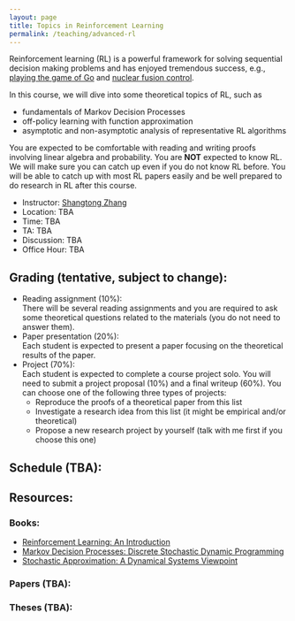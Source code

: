 ```yaml
---
layout: page
title: Topics in Reinforcement Learning
permalink: /teaching/advanced-rl
---
```


Reinforcement learning (RL) is a powerful framework for solving sequential decision making problems
and has enjoyed tremendous success, e.g., [playing the game of Go](https://www.nature.com/articles/nature16961) and [nuclear fusion control](https://www.nature.com/articles/s41586-021-04301-9).


In this course,
we will dive into some theoretical topics of RL,
such as
* fundamentals of Markov Decision Processes
* off-policy learning with function approximation
* asymptotic and non-asymptotic analysis of representative RL algorithms

You are expected to be comfortable with reading and writing proofs involving linear algebra and probability. 
You are **NOT** expected to know RL. 
We will make sure you can catch up even if you do not know RL before. 
You will be able to catch up with most RL papers easily and be well prepared to do research in RL after this course.

- Instructor: [Shangtong Zhang](/)
- Location: TBA 
- Time: TBA 
- TA: TBA
- Discussion: TBA
- Office Hour: TBA

## Grading (tentative, subject to change):
- Reading assignment (10%):  
There will be several reading assignments and you are required to ask some theoretical questions related to the materials (you do not need to answer them).
- Paper presentation (20%):  
Each student is expected to present a paper focusing on the theoretical results of the paper.
- Project (70%):  
Each student is expected to complete a course project solo.
You will need to submit a project proposal (10%) and a final writeup (60%).
You can choose one of the following three types of projects:
  - Reproduce the proofs of a theoretical paper from this list
  - Investigate a research idea from this list (it might be empirical and/or theoretical)  
  - Propose a new research project by yourself (talk with me first if you choose this one)

<!-- The project can be theoretical but does **NOT** have to. -->
<!-- For example, it can also be empirical investigation or application of some theoretical results in the lecture. -->
<!-- The project does **NOT** have to have positive results.  -->
<!-- Negative results are equally welcomed as long as it answers an interesting question in a scientific way. -->
  <!-- - Project proposal (10%) -->
  <!-- - Midterm report (10%) -->
  <!-- - Final writeup (50%) -->
  <!-- - Project presentation (10%) -->

## Schedule (TBA):

## Resources:
### Books:
- [Reinforcement Learning: An Introduction](http://incompleteideas.net/book/the-book-2nd.html)
- [Markov Decision Processes: Discrete Stochastic Dynamic Programming](https://www.amazon.ca/Markov-Decision-Processes-Stochastic-Programming/dp/0471727822)
- [Stochastic Approximation: A Dynamical Systems Viewpoint](https://www.amazon.com/Stochastic-Approximation-Dynamical-Systems-Viewpoint/dp/0521515920)

### Papers (TBA):

### Theses (TBA):